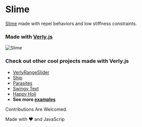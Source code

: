 # Slime

[Slime](https://slimeweb.netlify.app/) made with repel behaviors and low stiffness constraints.

### Made with [Verly.js](https://github.com/uttambodara)

![Slime](./assets/screenshot.png)

### Check out other cool projects made with Verly.js

- [VerlyRangeSlider](https://anuraghazra.github.io/VerlyRangeSlider/)
- [Ship](https://anuraghazra.github.io/Verly.js/examples/ship/)
- [Parasites](https://anuraghazra.github.io/parasites/)
- [Swingy Text](https://anuraghazra.github.io/Verly.js/examples/text/)
- [Happy Holi](https://anuraghazra.github.io/Verly.js/examples/typography/)
- **See more [examples](https://anuraghazra.github.io/Verly.js/examples/)**


Contributions Are Welcomed.

Made with :heart: and JavaScrip

